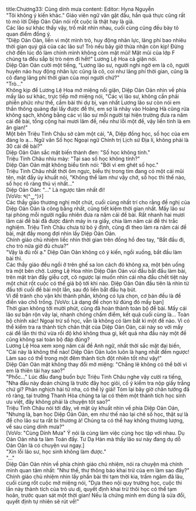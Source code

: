 title:Chương33: Cùng dính mưa
content:
Editor: Hyna Nguyễn<br>"Tôi không ý kiến khác." Giáo viên ngữ văn gật đầu, hắn quả thực cũng rất tò mò lời Diệp Oản Oản nói rốt cuộc là thật hay là giả.<br>Các lão sư khác thấy vậy, trố mắt nhìn nhau, cuối cùng cũng đều bày tỏ quan điểm đồng ý.<br>"Diệp Oản Oản, liền vì một mình trò, huy động nhân lực, lãng phí bao nhiêu thời gian quý giá của các lão sư! Trò nếu bây giờ thừa nhận còn kịp! Đừng chờ đến lúc đó làm chính mình không còm mặt mũi! Mặt mũi của lớp F chúng ta đều sắp bị trò ném đi hết!" Lương Lệ Hoa cả giận nói.<br>Diệp Oản Oản cười một tiếng, "Lương lão sư, người nghi ngờ em là cô, người huyên náo huy động nhân lực cũng là cô, coi như lãng phí thời gian, cũng là cô đang lãng phí thời gian của mọi người chứ?"<br>"Trò..."<br>Không kịp để Lương Lệ Hoa mở miệng nổi giận, Diệp Oản Oản nhìn về phía mấy lão sư khác, trực tiếp mở miệng nói, "Các vị lão sư, không cần phải phiền phức như thế, cầm bài thi dự bị, vạn nhất Lương lão sư còn nói em thần thông quảng đại lấy được đề thi, em sợ là nhảy vào Hoàng Hà cũng rửa không sạch, không bằng các vị lão sư mỗi người tại hiện trường đưa ra năm cái đề bài, tổng cộng hai mươi lăm đề, nếu như lỗi một đề, vậy liền tính là em ăn gian!"<br>Một bên Triệu Tinh Châu sờ càm một cái, "A, Diệp đồng học, số học của em đáng lo a... Ngữ văn Số học Ngoại ngữ Chính trị Lịch sử Địa lí, không phải là 30 cái đề bài?"<br>Diệp Oản Oản sắc mặt biến thành đen: "Số học không tính."<br>Triệu Tinh Châu nhíu mày: "Tại sao số học không tính?"<br>Diệp Oản Oản mặt không biểu tình nói: "Bởi vì em ghét số học."<br>Triệu Tinh Châu nhất thời ôm ngực, biểu thị trong tim đang có một cái mũi tên, mặt đầy ủy khuất nói, "Không thể làm như vậy chớ, số học thì thế nào, số học rõ ràng thú vị nhất..."<br>Diệp Oản Oản: "..." Là ngược tâm nhất đi!<br>[VoVo: ٩(^‿^)۶]<br>Các thầy giáo thương nghị một chút, cuối cùng nhất trí cho rằng đề nghị của Diệp Oản Oản là công bằng nhất, cũng tiết kiệm thời gian nhất. Mấy lão sư tại phòng mỗi người ngẫu nhiên đưa ra năm cái đề bài. Rất nhanh hai mươi lăm cái đề bài đã được đánh máy in ra giấy, chia làm năm cái đề thi trắc nghiệm. Triệu Tinh Châu chưa từ bỏ ý định, cũng đi theo làm ra năm cái đề bài, mặt đầy mong đợi nhìn lấy Diệp Oản Oản.<br>Chính giáo chủ nhiệm liếc nhìn thời gian trên đồng hồ đeo tay, "Bắt đầu đi, cho trò nửa giờ đủ chưa?"<br>"Vậy là đủ rồi ạ." Diệp Oản Oản không có ý kiến, ngồi xuống, bắt đầu làm bài thi.<br>Các thầy giáo đều ngồi ở trên ghế sa lon cách đó không xa, một bên uống trà một bên chờ. Lương Lệ Hoa nhìn Diệp Oản Oản vùi đầu bắt đầu làm bài, trên mặt tràn đầy giễu cợt, cô ngược lại muốn nhìn cái nha đầu chết tiệt này một chút rốt cuộc có thể giả bộ tới khi nào. Diệp Oản Oản đầu tiên là nhìn từ đầu tới cuối đề bài một lần, sau đó liền bắt đầu hạ bút.<br>Vì để tránh cho vận khí thành phần, không có lựa chọn, cơ bản đều là đề điền vào chỗ trống. [VoVo: Là dạng đề chọn từ đúng đó mấy bạn]<br>Thời gian không tới mười phút, cũng đã hoàn thành toàn bộ đề bài. Mấy cái lão sư bận rộn vây lại, nhanh chóng chấm điểm, kết quả cuối cùng là... Toàn bộ chính xác! Ngoại trừ số học, vẫn là không có làm bất kì một đề nào. Vì có thể kiểm tra ra thành tích chân thật của Diệp Oản Oản, cái này so với mấy cái đề lần thi thử vừa rồi độ khó không thua gì, kết quả nha đầu này một đề cũng không sai toàn bộ đáp đúng?<br>Lương Lệ Hoa xem xong năm cái đề Anh ngữ, nhất thời sắc mặt đại biến, "Cái này là không thể nào! Diệp Oản Oản luôn luôn là hạng nhất đếm ngược! Làm sao có thể trong một đêm thành tích đột nhiên tốt như vậy!"<br>Diệp Oản Oản mặt không thay đổi mở miệng: "Chẳng lẽ không có thể bởi vì em là thiên tài hay sao?"<br>"Phốc..." Lúc đầu đang buồn bực Triệu Tinh Châu nghe vậy cười ra tiếng, "Nha đầu này đoán chừng là trước đây học giỏi, cố ý kiểm tra nộp giấy trắng chứ gì? Phản nghịch hài tử nha, có thể lý giải! Tóm lại bây giờ chân tướng đã rõ ràng, tại trường Thanh Hòa chúng ta lại có thêm một thành tích học sinh ưu việt, đây không phải là chuyện tốt sao?"<br>Triệu Tinh Châu nói tới đây, vẻ mặt ủy khuất nhìn về phía Diệp Oản Oản, "Nhưng là, bạn học Diệp Oản Oản, em như thế nào lại chê số học, thật sự là để cho lão sư ta rất bi thương à! Chúng ta có thể hay không thương lượng, về sau cùng dính mưa?"<br>[VoVo: "Cùng Dính Mưa" Ý nói là cùng làm việc cùng học tập với nhau. Dụ Oản Oản nhà ta làm Toán đấy. Tư Dạ Hàn mà thấy lão sư này đang dụ dỗ Oản Oản là có chuyện vui ngay.]<br>"Xin lỗi lão sư, học sinh không làm được."<br>"..."<br>Diệp Oản Oản nhìn về phía chính giáo chủ nhiệm, nói ra chuyện mà chính mình quan tâm nhất: "Như thế, thư thông báo khai trừ của em làm sao đây?"<br>Chính giáo chủ nhiệm nhìn lấy phần bài thi tạm thời kia, trầm ngâm đã lâu, cuối cùng rốt cuộc mở miệng nói, "Dựa theo nội quy trường học, cuộc thi lần này thành tích của trò ưu dị, quyết định khai trừ thôi học có thể tạm hoãn, trước quan sát một thời gian! Nếu là chứng minh em đúng là sửa đổi, quyết định tự nhiên sẽ rút về!"